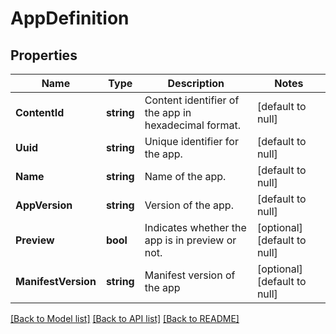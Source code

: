# AppDefinition

## Properties
Name | Type | Description | Notes
------------ | ------------- | ------------- | -------------
**ContentId** | **string** | Content identifier of the app in hexadecimal format. | [default to null]
**Uuid** | **string** | Unique identifier for the app. | [default to null]
**Name** | **string** | Name of the app. | [default to null]
**AppVersion** | **string** | Version of the app. | [default to null]
**Preview** | **bool** | Indicates whether the app is in preview or not. | [optional] [default to null]
**ManifestVersion** | **string** | Manifest version of the app | [optional] [default to null]

[[Back to Model list]](../README.md#documentation-for-models) [[Back to API list]](../README.md#documentation-for-api-endpoints) [[Back to README]](../README.md)


